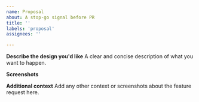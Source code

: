 ```yaml
---
name: Proposal
about: A stop-go signal before PR
title: ''
labels: 'proposal'
assignees: ''

---
```


**Describe the design you'd like**
A clear and concise description of what you want to happen.

**Screenshots**

**Additional context**
Add any other context or screenshots about the feature request here.